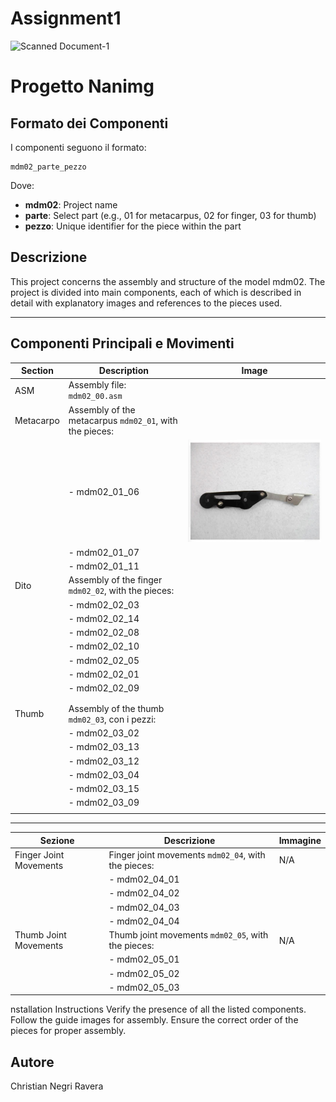 # Assignment1

![Scanned Document-1](https://github.com/user-attachments/assets/2954b55b-81ef-463b-bb45-903242d63e42)
# Progetto Nanimg

## Formato dei Componenti

I componenti seguono il formato:

```
mdm02_parte_pezzo
```

Dove:

- **mdm02**: Project name  
- **parte**: Select part (e.g., 01 for metacarpus, 02 for finger, 03 for thumb)
- **pezzo**: Unique identifier for the piece within the part

## Descrizione

This project concerns the assembly and structure of the model mdm02. The project is divided into main components, each of which is described in detail with explanatory images and references to the pieces used.



---

## Componenti Principali e Movimenti


| Section   | Description                                         | Image |
| --------- | --------------------------------------------------- | -------- |
| ASM       |  Assembly file: `mdm02_00.asm`                      |          |
| Metacarpo | Assembly of the metacarpus `mdm02_01`, with the pieces: |          |
|           | - mdm02\_01\_06                                     | ![metacarpus](./imgs/image%203.png)         |
|           | - mdm02\_01\_07                                     |          |
|           | - mdm02\_01\_11                                     |          |
| Dito      |Assembly of the finger  `mdm02_02`, with the pieces:      |          |
|           | - mdm02\_02\_03                                     |          |
|           | - mdm02\_02\_14                                     |          |
|           | - mdm02\_02\_08                                     |          |
|           | - mdm02\_02\_10                                     |          |
|           | - mdm02\_02\_05                                     |          |
|           | - mdm02\_02\_01                                     |          |
|           | - mdm02\_02\_09                                     |          |
|           |                                                     |          |
|           |                                                     |          |
| Thumb   | Assembly of the thumb `mdm02_03`, con i pezzi:   |          |
|           | - mdm02\_03\_02                                     |          |
|           | - mdm02\_03\_13                                     |          |
|           | - mdm02\_03\_12                                     |          |
|           | - mdm02\_03\_04                                     |          |
|           | - mdm02\_03\_15                                     |          |
|           | - mdm02\_03\_09                                     |          |
|           |                                                     |          |

---

| Sezione                      | Descrizione                                               | Immagine |
| ---------------------------- | --------------------------------------------------------- | -------- |
|Finger Joint Movements    | Finger joint movements  `mdm02_04`, with the pieces:   | N/A      |
|                              | - mdm02\_04\_01                                           |          |
|                              | - mdm02\_04\_02                                           |          |
|                              | - mdm02\_04\_03                                           |          |
|                              | - mdm02\_04\_04                                           |          |
|Thumb Joint Movements | Thumb joint movements `mdm02_05`,  with the pieces: | N/A      |
|                              | - mdm02\_05\_01                                           |          |
|                              | - mdm02\_05\_02                                           |          |
|                              | - mdm02\_05\_03                                           |          |


nstallation Instructions
Verify the presence of all the listed components.
Follow the guide images for assembly.
Ensure the correct order of the pieces for proper assembly.
## Autore

Christian Negri Ravera

